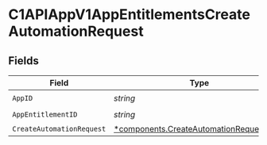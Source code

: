 # C1APIAppV1AppEntitlementsCreateAutomationRequest


## Fields

| Field                                                                                               | Type                                                                                                | Required                                                                                            | Description                                                                                         |
| --------------------------------------------------------------------------------------------------- | --------------------------------------------------------------------------------------------------- | --------------------------------------------------------------------------------------------------- | --------------------------------------------------------------------------------------------------- |
| `AppID`                                                                                             | *string*                                                                                            | :heavy_check_mark:                                                                                  | N/A                                                                                                 |
| `AppEntitlementID`                                                                                  | *string*                                                                                            | :heavy_check_mark:                                                                                  | N/A                                                                                                 |
| `CreateAutomationRequest`                                                                           | [*components.CreateAutomationRequestInput](../../models/components/createautomationrequestinput.md) | :heavy_minus_sign:                                                                                  | N/A                                                                                                 |